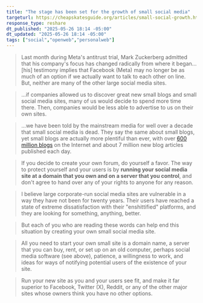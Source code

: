 ```yaml
---
title: "The stage has been set for the growth of small social media"
targeturl: https://cheapskatesguide.org/articles/small-social-growth.html
response_type: reshare
dt_published: "2025-05-26 18:14 -05:00"
dt_updated: "2025-05-26 18:14 -05:00"
tags: ["social","openweb","personalweb"]
---
```


> Last month during Meta's antitrust trial, Mark Zuckerberg admitted that his company's focus has changed radically from where it began...[his] testimony implies that Facebook (Meta) may no longer be as much of an option if we actually want to talk to each other on line. But, neither are many of the other large social media sites.

> ...if companies allowed us to discover great new small blogs and small social media sites, many of us would decide to spend more time there. Then, companies would be less able to advertise to us on their own sites.

> ...we have been told by the mainstream media for well over a decade that small social media is dead. They say the same about small blogs, yet small blogs are actually more plentiful than ever, with over [600 million blogs](https://firstsiteguide.com/blogging-stat) on the Internet and about 7 million new blog articles published each day.

> If you decide to create your own forum, do yourself a favor. The way to protect yourself and your users is by **running your social media site at a domain that you own and on a server that you control**, and don't agree to hand over any of your rights to anyone for any reason.

>  I believe large corporate-run social media sites are vulnerable in a way they have not been for twenty years. Their users have reached a state of extreme dissatisfaction with their "enshittified" platforms, and they are looking for something, anything, better.

> But each of you who are reading these words can help end this situation by creating your own small social media site.

> All you need to start your own small site is a domain name, a server that you can buy, rent, or set up on an old computer, perhaps social media software (see above), patience, a willingness to work, and ideas for ways of notifying potential users of the existence of your site.

> Run your new site as you and your users see fit, and make it far superior to Facebook, Twitter (X), Reddit, or any of the other major sites whose owners think you have no other options.